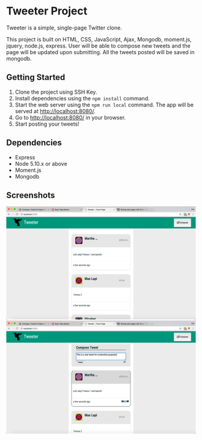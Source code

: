 # Tweeter Project

Tweeter is a simple, single-page Twitter clone.

This project is built on HTML, CSS, JavaScript, Ajax, Mongodb, moment.js, jquery, node.js, express. User will be able to compose new tweets and the page will be updated upon submitting. All the tweets posted will be saved in mongodb.

## Getting Started

1. Clone the project using SSH Key.
2. Install dependencies using the `npm install` command.
3. Start the web server using the `npm run local` command. The app will be served at <http://localhost:8080/>.
4. Go to <http://localhost:8080/> in your browser.
5. Start posting your tweets!

## Dependencies

- Express
- Node 5.10.x or above
- Moment.js
- Mongodb

## Screenshots
!["Screenshot of tweet whole page without compose box"](https://github.com/leor8/tweeter/blob/master/docs/WechatIMG695.jpeg?raw=true)
!["Screenshot of tweet with compose box"](https://github.com/leor8/tweeter/blob/master/docs/WechatIMG694.jpeg?raw=true)




